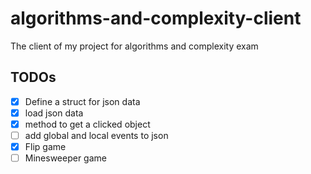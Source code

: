 # algorithms-and-complexity-client
The client of my project for algorithms and complexity exam

## TODOs
- [x] Define a struct for json data
- [x] load json data
- [x] method to get a clicked object
- [ ] add global and local events to json
- [x] Flip game
- [ ] Minesweeper game